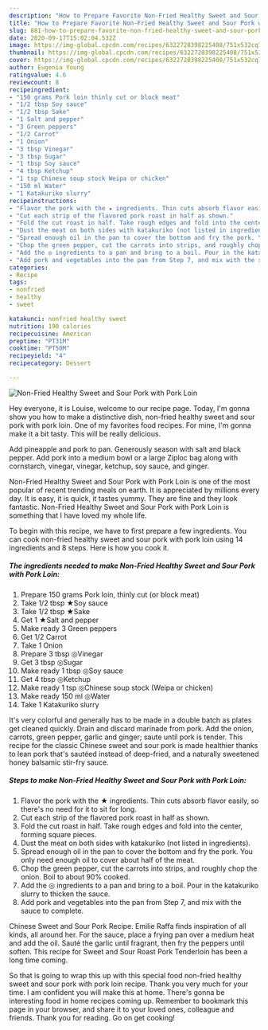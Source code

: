 ```yaml
---
description: "How to Prepare Favorite Non-Fried Healthy Sweet and Sour Pork with Pork Loin"
title: "How to Prepare Favorite Non-Fried Healthy Sweet and Sour Pork with Pork Loin"
slug: 881-how-to-prepare-favorite-non-fried-healthy-sweet-and-sour-pork-with-pork-loin
date: 2020-09-17T15:02:04.532Z
image: https://img-global.cpcdn.com/recipes/6322728398225408/751x532cq70/non-fried-healthy-sweet-and-sour-pork-with-pork-loin-recipe-main-photo.jpg
thumbnail: https://img-global.cpcdn.com/recipes/6322728398225408/751x532cq70/non-fried-healthy-sweet-and-sour-pork-with-pork-loin-recipe-main-photo.jpg
cover: https://img-global.cpcdn.com/recipes/6322728398225408/751x532cq70/non-fried-healthy-sweet-and-sour-pork-with-pork-loin-recipe-main-photo.jpg
author: Eugenia Young
ratingvalue: 4.6
reviewcount: 8
recipeingredient:
- "150 grams Pork loin thinly cut or block meat"
- "1/2 tbsp Soy sauce"
- "1/2 tbsp Sake"
- "1 Salt and pepper"
- "3 Green peppers"
- "1/2 Carrot"
- "1 Onion"
- "3 tbsp Vinegar"
- "3 tbsp Sugar"
- "1 tbsp Soy sauce"
- "4 tbsp Ketchup"
- "1 tsp Chinese soup stock Weipa or chicken"
- "150 ml Water"
- "1 Katakuriko slurry"
recipeinstructions:
- "Flavor the pork with the ★ ingredients. Thin cuts absorb flavor easily, so there&#39;s no need for it to sit for long."
- "Cut each strip of the flavored pork roast in half as shown."
- "Fold the cut roast in half. Take rough edges and fold into the center, forming square pieces."
- "Dust the meat on both sides with katakuriko (not listed in ingredients)."
- "Spread enough oil in the pan to cover the bottom and fry the pork. You only need enough oil to cover about half of the meat."
- "Chop the green pepper, cut the carrots into strips, and roughly chop the onion. Boil to about 90% cooked."
- "Add the ◎ ingredients to a pan and bring to a boil. Pour in the katakuriko slurry to thicken the sauce."
- "Add pork and vegetables into the pan from Step 7, and mix with the sauce to complete."
categories:
- Recipe
tags:
- nonfried
- healthy
- sweet

katakunci: nonfried healthy sweet 
nutrition: 190 calories
recipecuisine: American
preptime: "PT31M"
cooktime: "PT50M"
recipeyield: "4"
recipecategory: Dessert

---
```



![Non-Fried Healthy Sweet and Sour Pork with Pork Loin](https://img-global.cpcdn.com/recipes/6322728398225408/751x532cq70/non-fried-healthy-sweet-and-sour-pork-with-pork-loin-recipe-main-photo.jpg)

Hey everyone, it is Louise, welcome to our recipe page. Today, I'm gonna show you how to make a distinctive dish, non-fried healthy sweet and sour pork with pork loin. One of my favorites food recipes. For mine, I'm gonna make it a bit tasty. This will be really delicious.

Add pineapple and pork to pan. Generously season with salt and black pepper. Add pork into a medium bowl or a large Ziploc bag along with cornstarch, vinegar, vinegar, ketchup, soy sauce, and ginger.

Non-Fried Healthy Sweet and Sour Pork with Pork Loin is one of the most popular of recent trending meals on earth. It is appreciated by millions every day. It is easy, it is quick, it tastes yummy. They are fine and they look fantastic. Non-Fried Healthy Sweet and Sour Pork with Pork Loin is something that I have loved my whole life.


To begin with this recipe, we have to first prepare a few ingredients. You can cook non-fried healthy sweet and sour pork with pork loin using 14 ingredients and 8 steps. Here is how you cook it.

<!--inarticleads1-->

##### The ingredients needed to make Non-Fried Healthy Sweet and Sour Pork with Pork Loin:

1. Prepare 150 grams Pork loin, thinly cut (or block meat)
1. Take 1/2 tbsp ★Soy sauce
1. Take 1/2 tbsp ★Sake
1. Get 1 ★Salt and pepper
1. Make ready 3 Green peppers
1. Get 1/2 Carrot
1. Take 1 Onion
1. Prepare 3 tbsp ◎Vinegar
1. Get 3 tbsp ◎Sugar
1. Make ready 1 tbsp ◎Soy sauce
1. Get 4 tbsp ◎Ketchup
1. Make ready 1 tsp ◎Chinese soup stock (Weipa or chicken)
1. Make ready 150 ml ◎Water
1. Take 1 Katakuriko slurry


It&#39;s very colorful and generally has to be made in a double batch as plates get cleaned quickly. Drain and discard marinade from pork. Add the onion, carrots, green pepper, garlic and ginger; saute until pork is tender. This recipe for the classic Chinese sweet and sour pork is made healthier thanks to lean pork that&#39;s sautéed instead of deep-fried, and a naturally sweetened honey balsamic stir-fry sauce. 

<!--inarticleads2-->

##### Steps to make Non-Fried Healthy Sweet and Sour Pork with Pork Loin:

1. Flavor the pork with the ★ ingredients. Thin cuts absorb flavor easily, so there&#39;s no need for it to sit for long.
1. Cut each strip of the flavored pork roast in half as shown.
1. Fold the cut roast in half. Take rough edges and fold into the center, forming square pieces.
1. Dust the meat on both sides with katakuriko (not listed in ingredients).
1. Spread enough oil in the pan to cover the bottom and fry the pork. You only need enough oil to cover about half of the meat.
1. Chop the green pepper, cut the carrots into strips, and roughly chop the onion. Boil to about 90% cooked.
1. Add the ◎ ingredients to a pan and bring to a boil. Pour in the katakuriko slurry to thicken the sauce.
1. Add pork and vegetables into the pan from Step 7, and mix with the sauce to complete.


Chinese Sweet and Sour Pork Recipe. Emilie Raffa finds inspiration of all kinds, all around her. For the sauce, place a frying pan over a medium heat and add the oil. Sauté the garlic until fragrant, then fry the peppers until soften. This recipe for Sweet and Sour Roast Pork Tenderloin has been a long time coming. 

So that is going to wrap this up with this special food non-fried healthy sweet and sour pork with pork loin recipe. Thank you very much for your time. I am confident you will make this at home. There's gonna be interesting food in home recipes coming up. Remember to bookmark this page in your browser, and share it to your loved ones, colleague and friends. Thank you for reading. Go on get cooking!
